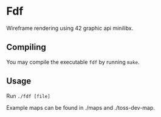 # Fdf

Wireframe rendering using 42 graphic api minilibx.

## Compiling

You may compile the executable `fdf` by running `make`.

## Usage

Run `./fdf [file]`  

Example maps can be found in ./maps and ./toss-dev-map.

